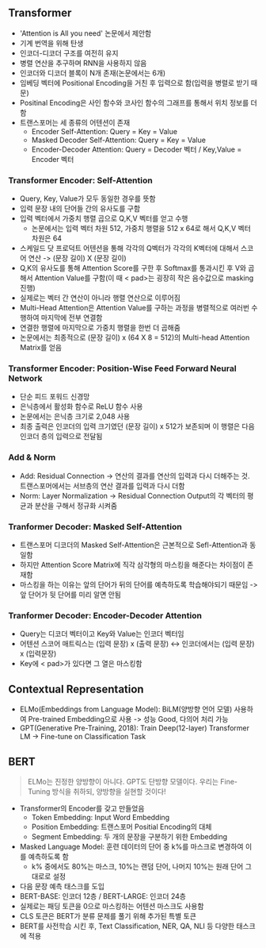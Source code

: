 ## Transformer
- 'Attention is All you need' 논문에서 제안함
- 기계 번역을 위해 탄생
- 인코더-디코더 구조를 여전히 유지
- 병렬 연산을 추구하며 RNN을 사용하지 않음
- 인코더와 디코더 블록이 N개 존재(논문에서는 6개)
- 임베딩 벡터에 Positional Encoding을 거친 후 입력으로 함(입력을 병렬로 받기 때문)
- Positinal Encoding은 사인 함수와 코사인 함수의 그래프를 통해서 위치 정보를 더함
- 트랜스포머는 세 종류의 어텐션이 존재
	- Encoder Self-Attention: Query = Key = Value
   	- Masked Decoder Self-Attention: Query = Key = Value
   	- Encoder-Decoder Attention: Query = Decoder 벡터 / Key,Value = Encoder 벡터
### Transformer Encoder: Self-Attention
- Query, Key, Value가 모두 동일한 경우를 뜻함
- 입력 문장 내의 단어들 간의 유사도를 구함
- 입력 벡터에서 가중치 행렬 곱으로 Q,K,V 벡터를 얻고 수행
	- 논문에서는 입력 벡터 차원 512, 가중치 행렬을 512 x 64로 해서 Q,K,V 벡터 차원은 64
- 스케일드 닷 프로덕트 어텐션을 통해 각각의 Q벡터가 각각의 K벡터에 대해서 스코어 연산 -> (문장 길이) X (문장 길이)
- Q,K의 유사도를 통해 Attention Score를 구한 후 Softmax를 통과시킨 후 V와 곱해서 Attention Value를 구함(이 때 < pad>는 굉장히 작은 음수값으로 masking 진행)
- 실제로는 벡터 간 연산이 아니라 행렬 연산으로 이루어짐
- Multi-Head Attention은 Attention Value를 구하는 과정을 병렬적으로 여러번 수행하여 마지막에 전부 연결함
- 연결한 행렬에 마지막으로 가중치 행렬을 한번 더 곱해줌
- 논문에서는 최종적으로 (문장 길이) x (64 X 8 = 512)의 Multi-head Attention Matrix를 얻음
### Transformer Encoder: Position-Wise Feed Forward Neural Network
- 단순 피드 포워드 신경망
- 은닉층에서 활성화 함수로 ReLU 함수 사용
- 논문에서는 은닉층 크기로 2,048 사용
- 최종 출력은 인코더의 입력 크기였던 (문장 길이) x 512가 보존되며 이 행렬은 다음 인코더 층의 입력으로 전달됨
### Add & Norm
- Add: Residual Connection -> 연산의 결과를 연산의 입력과 다시 더해주는 것. 트랜스포머에서는 서브층의 연산 결과를 입력과 다시 더함
- Norm: Layer Normalization -> Residual Connection Output의 각 벡터의 평균과 분산을 구해서 정규화 시켜줌
### Tranformer Decoder: Masked Self-Attention
- 트랜스포머 디코더의 Masked Self-Attention은 근본적으로 Sefl-Attention과 동일함
- 하지만 Attention Score Matrix에 직각 삼각형의 마스킹을 해준다는 차이점이 존재함
- 마스킹을 하는 이유는 앞의 단어가 뒤의 단어를 예측하도록 학습해야되기 때문임 -> 앞 단어가 뒷 단어를 미리 알면 안됨
### Tranformer Decoder: Encoder-Decoder Attention
- Query는 디코더 벡터이고 Key와 Value는 인코더 벡터임
- 어텐션 스코어 매트릭스는 (입력 문장) x (출력 문장) <-> 인코더에서는 (입력 문장) x (입력문장)
- Key에 < pad>가 있다면 그 열은 마스킹함


## Contextual Representation
- ELMo(Embeddings from Language Model): BiLM(양방향 언어 모델) 사용하여 Pre-trained Embedding으로 사용 -> 성능 Good, 다의어 처리 가능
- GPT(Generative Pre-Training, 2018): Train Deep(12-layer) Transformer LM -> Fine-tune on Classification Task



## BERT
> ELMo는 진정한 양방향이 아니다. GPT도 단방향 모델이다. 우리는 Fine-Tuning 방식을 취하되, 양방향을 실현할 것이다!
- Transformer의 Encoder를 갖고 만들었음
	- Token Embedding: Input Word Embedding
   	- Position Embedding: 트랜스포머 Positial Encoding의 대체
   	- Segment Embedding: 두 개의 문장을 구분하기 위한 Embedding
- Masked Language Model: 훈련 데이터의 단어 중 k%를 마스크로 변경하여 이를 예측하도록 함
	- k% 중에서도 80%는 마스크, 10%는 랜덤 단어, 나머지 10%는 원래 단어 그대로로 설정
- 다음 문장 예측 태스크를 도입
- BERT-BASE: 인코더 12층 / BERT-LARGE: 인코더 24층
- 실제로는 패딩 토큰을 0으로 마스킹하는 어텐션 마스크도 사용함
- CLS 토큰은 BERT가 분류 문제를 풀기 위해 추가된 특별 토큰
- BERT를 사전학습 시킨 후, Text Classification, NER, QA, NLI 등 다양한 태스크에 적용
